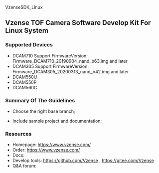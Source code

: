 VzenseSDK_Linux

## Vzense TOF Camera Software Develop Kit For Linux System

### Supported Devices

- DCAM710 Support FirmwareVersion: Firmware_DCAM710_20190904_nand_b63.img and later
- DCAM305 Support FirmwareVersion: Firmware_DCAM305_20200313_nand_b42.img and later
- DCAM550U
- DCAM550P
- DCAM560C

### Summary Of The Guidelines

- Choose the right base branch;

- Include sample project and documentation;

### Resources

- Homepage: https://www.vzense.com/
- Order: https://www.vzense.com/
- Docs:
- Develop tools: https://github.com/Vzense , https://gitee.com/Vzense
- Q&A forum: 
